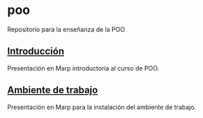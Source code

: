 # poo
Repositorio para la enseñanza de la POO

## [Introducción](./00%20-%20Introducción/)

Presentación en Marp introductoria al curso de POO.

## [Ambiente de trabajo](01%20-%20Ambiente%20de%20trabajo/)

Presentación en Marp para la instalación del ambiente de trabajo.